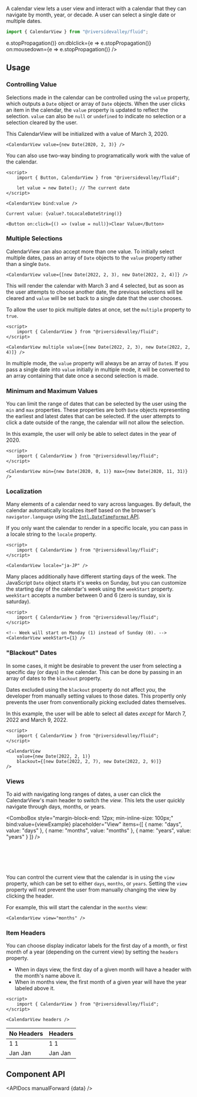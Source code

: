 <script lang="ts">
    import { CalendarView, ComboBox, InfoBar } from "$lib";
    import { CalendarViewItem } from "$lib/internal";
    import { Showcase, APIDocs } from "$site/lib";

    import data from "$lib/CalendarView/CalendarView.svelte?sveld&raw";

    let viewExample = "days";
</script>

A calendar view lets a user view and interact with a calendar that they can navigate by month, year, or decade. A user can select a single date or multiple dates.

```ts
import { CalendarView } from "@riversidevalley/fluid";
```

<Showcase style="block-size: 480px">
    <CalendarView on:keydown={e => e.stopPropagation()} on:dblclick={e => e.stopPropagation()} on:mousedown={e => e.stopPropagation()} />
</Showcase>

## Usage

### Controlling Value

Selections made in the calendar can be controlled using the `value` property, which outputs a `Date` object or array of `Date` objects. When the user clicks an item in the calendar, the `value` property is updated to reflect the selection. `value` can also be `null` or `undefined` to indicate no selection or a selection cleared by the user.

This CalendarView will be initialized with a value of March 3, 2020.

```svelte hideScript
<CalendarView value={new Date(2020, 2, 3)} />
```

You can also use two-way binding to programatically work with the value of the calendar.

```svelte example
<script>
	import { Button, CalendarView } from "@riversidevalley/fluid";

	let value = new Date(); // The current date
</script>

<CalendarView bind:value />

Current value: {value?.toLocaleDateString()}

<Button on:click={() => (value = null)}>Clear Value</Button>
```

### Multiple Selections

CalendarView can also accept more than one value. To initially select multiple dates, pass an array of `Date` objects to the `value` property rather than a single `Date`.

```svelte
<CalendarView value={[new Date(2022, 2, 3), new Date(2022, 2, 4)]} />
```

This will render the calendar with March 3 and 4 selected, but as soon as the user attempts to choose another date, the previous selections will be cleared and `value` will be set back to a single date that the user chooses.

To allow the user to pick multiple dates at once, set the `multiple` property to `true`.

```svelte example hideScript
<script>
	import { CalendarView } from "@riversidevalley/fluid";
</script>

<CalendarView multiple value={[new Date(2022, 2, 3), new Date(2022, 2, 4)]} />
```

<InfoBar title="Multiple selections will always be arrays." severity="caution">
    In multiple mode, the <code>value</code> property will always be an array of <code>Date</code>s. If you pass a single date into <code>value</code> initially in multiple mode, it will be converted to an array containing that date once a second selection is made.
</InfoBar>

### Minimum and Maximum Values

You can limit the range of dates that can be selected by the user using the `min` and `max` properties. These properties are both `Date` objects representing the earliest and latest dates that can be selected. If the user attempts to click a date outside of the range, the calendar will not allow the selection.

In this example, the user will only be able to select dates in the year of 2020.

```svelte example hideScript
<script>
	import { CalendarView } from "@riversidevalley/fluid";
</script>

<CalendarView min={new Date(2020, 0, 1)} max={new Date(2020, 11, 31)} />
```

### Localization

Many elements of a calendar need to vary across languages. By default, the calendar automatically localizes itself based on the browser's `navigator.language` using the [`Intl.DateTimeFormat` API](https://developer.mozilla.org/en-US/docs/Web/JavaScript/Reference/Global_Objects/Intl/DateTimeFormat).

If you only want the calendar to render in a specific locale, you can pass in a locale string to the `locale` property.

```svelte example hideScript
<script>
	import { CalendarView } from "@riversidevalley/fluid";
</script>

<CalendarView locale="ja-JP" />
```

Many places additionally have different starting days of the week. The JavaScript `Date` object starts it's weeks on Sunday, but you can customize the starting day of the calendar's week using the `weekStart` property. `weekStart` accepts a number between 0 and 6 (zero is sunday, six is saturday).

```svelte example hideScript
<script>
	import { CalendarView } from "@riversidevalley/fluid";
</script>

<!-- Week will start on Monday (1) instead of Sunday (0). -->
<CalendarView weekStart={1} />
```

### "Blackout" Dates

In some cases, it might be desirable to prevent the user from selecting a specific day (or days) in the calendar. This can be done by passing in an array of dates to the `blackout` property.

<InfoBar severity="information" title="This property only affects user interaction.">
    Dates excluded using the <code>blackout</code> property do not affect <i>you</i>, the developer from manually setting values to those dates. This propertly only prevents the user from conventionally picking excluded dates themselves.
</InfoBar>

In this example, the user will be able to select all dates _except_ for March 7, 2022 and March 9, 2022.

```svelte example hideScript
<script>
	import { CalendarView } from "@riversidevalley/fluid";
</script>

<CalendarView
	value={new Date(2022, 2, 1)}
	blackout={[new Date(2022, 2, 7), new Date(2022, 2, 9)]}
/>
```

### Views

To aid with navigating long ranges of dates, a user can click the CalendarView's main header to switch the _view_. This lets the user quickly navigate through days, months, or years.

<ComboBox style="margin-block-end: 12px; min-inline-size: 100px;" bind:value={viewExample} placeholder="View" items={[
{
name: "days",
value: "days"
},
{
name: "months",
value: "months"
},
{
name: "years",
value: "years"
}
]} />

<br />

<CalendarView bind:view={viewExample} />

<br /><br />

You can control the current view that the calendar is in using the `view` property, which can be set to either `days`, `months`, or `years`. Setting the `view` property will not prevent the user from manually changing the view by clicking the header.

For example, this will start the calendar in the `months` view:

```svelte
<CalendarView view="months" />
```

### Item Headers

You can choose display indicator labels for the first day of a month, or first month of a year (depending on the current view) by setting the `headers` property.

-   When in days view, the first day of a given month will have a header with the month's name above it.
-   When in months view, the first month of a given year will have the year labeled above it.

```svelte example hideScript
<script>
	import { CalendarView } from "@riversidevalley/fluid";
</script>

<CalendarView headers />
```

| No Headers                                                                                                                                  | Headers                                                                                                                                                                |
| ------------------------------------------------------------------------------------------------------------------------------------------- | ---------------------------------------------------------------------------------------------------------------------------------------------------------------------- |
| <CalendarViewItem current>1</CalendarViewItem> <CalendarViewItem selected>1</CalendarViewItem>                                              | <CalendarViewItem current header="Jan">1</CalendarViewItem> <CalendarViewItem selected header="Jan">1</CalendarViewItem>                                               |
| <CalendarViewItem current variant="monthYear">Jan</CalendarViewItem> <CalendarViewItem  selected variant="monthYear">Jan</CalendarViewItem> | <CalendarViewItem current variant="monthYear" header="2022">Jan</CalendarViewItem> <CalendarViewItem selected variant="monthYear" header="2022">Jan</CalendarViewItem> |

## Component API

<APIDocs manualForward {data} />
